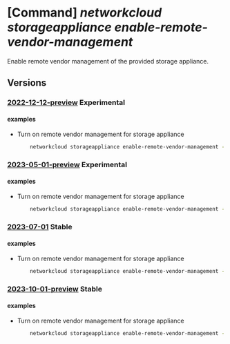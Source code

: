 # [Command] _networkcloud storageappliance enable-remote-vendor-management_

Enable remote vendor management of the provided storage appliance.

## Versions

### [2022-12-12-preview](/Resources/mgmt-plane/L3N1YnNjcmlwdGlvbnMve30vcmVzb3VyY2Vncm91cHMve30vcHJvdmlkZXJzL21pY3Jvc29mdC5uZXR3b3JrY2xvdWQvc3RvcmFnZWFwcGxpYW5jZXMve30vZW5hYmxlcmVtb3RldmVuZG9ybWFuYWdlbWVudA==/2022-12-12-preview.xml) **Experimental**

<!-- mgmt-plane /subscriptions/{}/resourcegroups/{}/providers/microsoft.networkcloud/storageappliances/{}/enableremotevendormanagement 2022-12-12-preview -->

#### examples

- Turn on remote vendor management for storage appliance
    ```bash
        networkcloud storageappliance enable-remote-vendor-management --resource-group "resourceGroupName" --storage-appliance-name "storageApplianceName"
    ```

### [2023-05-01-preview](/Resources/mgmt-plane/L3N1YnNjcmlwdGlvbnMve30vcmVzb3VyY2Vncm91cHMve30vcHJvdmlkZXJzL21pY3Jvc29mdC5uZXR3b3JrY2xvdWQvc3RvcmFnZWFwcGxpYW5jZXMve30vZW5hYmxlcmVtb3RldmVuZG9ybWFuYWdlbWVudA==/2023-05-01-preview.xml) **Experimental**

<!-- mgmt-plane /subscriptions/{}/resourcegroups/{}/providers/microsoft.networkcloud/storageappliances/{}/enableremotevendormanagement 2023-05-01-preview -->

#### examples

- Turn on remote vendor management for storage appliance
    ```bash
        networkcloud storageappliance enable-remote-vendor-management --resource-group "resourceGroupName" --storage-appliance-name "storageApplianceName"
    ```

### [2023-07-01](/Resources/mgmt-plane/L3N1YnNjcmlwdGlvbnMve30vcmVzb3VyY2Vncm91cHMve30vcHJvdmlkZXJzL21pY3Jvc29mdC5uZXR3b3JrY2xvdWQvc3RvcmFnZWFwcGxpYW5jZXMve30vZW5hYmxlcmVtb3RldmVuZG9ybWFuYWdlbWVudA==/2023-07-01.xml) **Stable**

<!-- mgmt-plane /subscriptions/{}/resourcegroups/{}/providers/microsoft.networkcloud/storageappliances/{}/enableremotevendormanagement 2023-07-01 -->

#### examples

- Turn on remote vendor management for storage appliance
    ```bash
        networkcloud storageappliance enable-remote-vendor-management --resource-group "resourceGroupName" --storage-appliance-name "storageApplianceName"
    ```

### [2023-10-01-preview](/Resources/mgmt-plane/L3N1YnNjcmlwdGlvbnMve30vcmVzb3VyY2Vncm91cHMve30vcHJvdmlkZXJzL21pY3Jvc29mdC5uZXR3b3JrY2xvdWQvc3RvcmFnZWFwcGxpYW5jZXMve30vZW5hYmxlcmVtb3RldmVuZG9ybWFuYWdlbWVudA==/2023-10-01-preview.xml) **Stable**

<!-- mgmt-plane /subscriptions/{}/resourcegroups/{}/providers/microsoft.networkcloud/storageappliances/{}/enableremotevendormanagement 2023-10-01-preview -->

#### examples

- Turn on remote vendor management for storage appliance
    ```bash
        networkcloud storageappliance enable-remote-vendor-management --resource-group "resourceGroupName" --storage-appliance-name "storageApplianceName"
    ```
